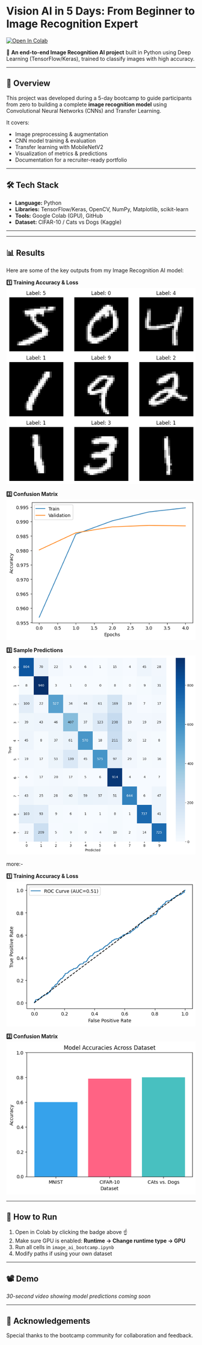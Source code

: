 # Vision AI in 5 Days: From Beginner to Image Recognition Expert

[![Open In Colab](https://colab.research.google.com/assets/colab-badge.svg)](https://colab.research.google.com/github/adilmirzz/VisionAI-ImageRecognition/blob/main/image_ai_bootcamp.ipynb)

🚀 **An end-to-end Image Recognition AI project** built in Python using Deep Learning (TensorFlow/Keras), trained to classify images with high accuracy.

---

## 📌 Overview
This project was developed during a 5-day bootcamp to guide participants from zero to building a complete **image recognition model** using Convolutional Neural Networks (CNNs) and Transfer Learning.

It covers:
- Image preprocessing & augmentation
- CNN model training & evaluation
- Transfer learning with MobileNetV2
- Visualization of metrics & predictions
- Documentation for a recruiter-ready portfolio

---

## 🛠 Tech Stack
- **Language:** Python
- **Libraries:** TensorFlow/Keras, OpenCV, NumPy, Matplotlib, scikit-learn
- **Tools:** Google Colab (GPU), GitHub
- **Dataset:** CIFAR-10 / Cats vs Dogs (Kaggle)

---

---

## 📊 Results

Here are some of the key outputs from my Image Recognition AI model:

**1️⃣ Training Accuracy & Loss**
![Training Curves](results/notebook_image_1.png)

**2️⃣ Confusion Matrix**
![Confusion Matrix](results/notebook_image_2.png)

**3️⃣ Sample Predictions**
![Sample Predictions](results/notebook_image_3.png)

more:-

**1️⃣ Training Accuracy & Loss**
![Training Curves](results/notebook_image_4.png)

**2️⃣ Confusion Matrix**
![Confusion Matrix](results/notebook_image_5.png)


---

## 🚀 How to Run
1. Open in Colab by clicking the badge above ☝  
2. Make sure GPU is enabled: **Runtime → Change runtime type → GPU**
3. Run all cells in `image_ai_bootcamp.ipynb`
4. Modify paths if using your own dataset

---

## 📽 Demo
*30-second video showing model predictions coming soon*

---

## 🙌 Acknowledgements
Special thanks to the bootcamp community for collaboration and feedback.


